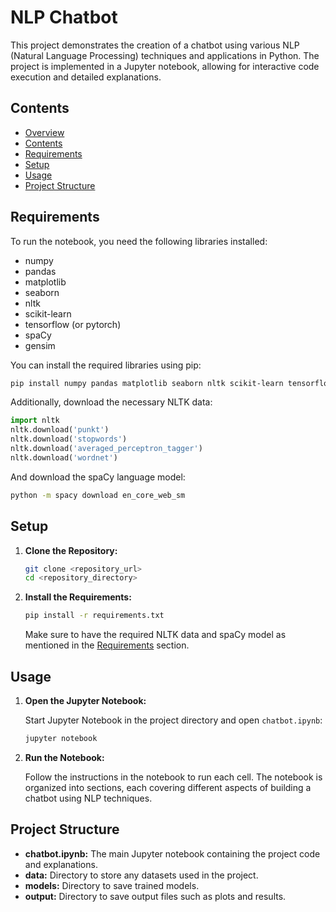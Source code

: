 # NLP Chatbot
This project demonstrates the creation of a chatbot using various NLP (Natural Language Processing) techniques and applications in Python. The project is implemented in a Jupyter notebook, allowing for interactive code execution and detailed explanations.

## Contents

- [Overview](#overview)
- [Contents](#contents)
- [Requirements](#requirements)
- [Setup](#setup)
- [Usage](#usage)
- [Project Structure](#project-structure)

## Requirements

To run the notebook, you need the following libraries installed:

- numpy
- pandas
- matplotlib
- seaborn
- nltk
- scikit-learn
- tensorflow (or pytorch)
- spaCy
- gensim

You can install the required libraries using pip:

```bash
pip install numpy pandas matplotlib seaborn nltk scikit-learn tensorflow spacy gensim
```

Additionally, download the necessary NLTK data:

```python
import nltk
nltk.download('punkt')
nltk.download('stopwords')
nltk.download('averaged_perceptron_tagger')
nltk.download('wordnet')
```

And download the spaCy language model:

```bash
python -m spacy download en_core_web_sm
```

## Setup

1. **Clone the Repository:**

   ```bash
   git clone <repository_url>
   cd <repository_directory>
   ```

2. **Install the Requirements:**

   ```bash
   pip install -r requirements.txt
   ```

   Make sure to have the required NLTK data and spaCy model as mentioned in the [Requirements](#requirements) section.

## Usage

1. **Open the Jupyter Notebook:**

   Start Jupyter Notebook in the project directory and open `chatbot.ipynb`:

   ```bash
   jupyter notebook
   ```

2. **Run the Notebook:**

   Follow the instructions in the notebook to run each cell. The notebook is organized into sections, each covering different aspects of building a chatbot using NLP techniques.

## Project Structure

- **chatbot.ipynb:** The main Jupyter notebook containing the project code and explanations.
- **data:** Directory to store any datasets used in the project.
- **models:** Directory to save trained models.
- **output:** Directory to save output files such as plots and results.
